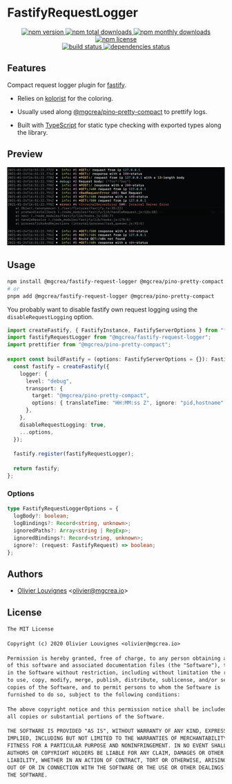 # FastifyRequestLogger

<!-- markdownlint-disable MD033 -->
<p align="center">
  <a href="https://www.npmjs.com/package/@mgcrea/fastify-request-logger">
    <img src="https://img.shields.io/npm/v/@mgcrea/fastify-request-logger.svg?style=for-the-badge" alt="npm version" />
  </a>
  <a href="https://www.npmjs.com/package/@mgcrea/fastify-request-logger">
    <img src="https://img.shields.io/npm/dt/@mgcrea/fastify-request-logger.svg?style=for-the-badge" alt="npm total downloads" />
  </a>
  <a href="https://www.npmjs.com/package/@mgcrea/fastify-request-logger">
    <img src="https://img.shields.io/npm/dm/@mgcrea/fastify-request-logger.svg?style=for-the-badge" alt="npm monthly downloads" />
  </a>
  <a href="https://www.npmjs.com/package/@mgcrea/fastify-request-logger">
    <img src="https://img.shields.io/npm/l/@mgcrea/fastify-request-logger.svg?style=for-the-badge" alt="npm license" />
  </a>
  <br />
  <a href="https://github.com/mgcrea/fastify-request-logger/actions/workflows/main.yml">
    <img src="https://img.shields.io/github/actions/workflow/status/mgcrea/fastify-request-logger/main.yml?style=for-the-badge&branch=master" alt="build status" />
  </a>
  <a href="https://depfu.com/github/mgcrea/fastify-request-logger">
    <img src="https://img.shields.io/depfu/dependencies/github/mgcrea/fastify-request-logger?style=for-the-badge" alt="dependencies status" />
  </a>
</p>
<!-- markdownlint-enable MD037 -->

## Features

Compact request logger plugin for [fastify](https://github.com/fastify/fastify).

- Relies on [kolorist](https://github.com/marvinhagemeister/kolorist) for the coloring.

- Usually used along [@mgcrea/pino-pretty-compact](https://github.com/mgcrea/pino-pretty-compact) to prettify logs.

- Built with [TypeScript](https://www.typescriptlang.org/) for static type checking with exported types along the
  library.

## Preview

<p align="left">
  <img src="https://raw.githubusercontent.com/mgcrea/fastify-request-logger/master/docs/preview.png" alt="Preview" />
</p>

## Usage

```bash
npm install @mgcrea/fastify-request-logger @mgcrea/pino-pretty-compact --save
# or
pnpm add @mgcrea/fastify-request-logger @mgcrea/pino-pretty-compact
```

You probably want to disable fastify own request logging using the `disableRequestLogging` option.

```ts
import createFastify, { FastifyInstance, FastifyServerOptions } from "fastify";
import fastifyRequestLogger from "@mgcrea/fastify-request-logger";
import prettifier from "@mgcrea/pino-pretty-compact";

export const buildFastify = (options: FastifyServerOptions = {}): FastifyInstance => {
  const fastify = createFastify({
    logger: {
      level: "debug",
      transport: {
        target: "@mgcrea/pino-pretty-compact",
        options: { translateTime: "HH:MM:ss Z", ignore: "pid,hostname" },
      },
    },
    disableRequestLogging: true,
    ...options,
  });

  fastify.register(fastifyRequestLogger);

  return fastify;
};
```

### Options

```ts
type FastifyRequestLoggerOptions = {
  logBody?: boolean;
  logBindings?: Record<string, unknown>;
  ignoredPaths?: Array<string | RegExp>;
  ignoredBindings?: Record<string, unknown>;
  ignore?: (request: FastifyRequest) => boolean;
};
```

## Authors

- [Olivier Louvignes](https://github.com/mgcrea) <<olivier@mgcrea.io>>

## License

```txt
The MIT License

Copyright (c) 2020 Olivier Louvignes <olivier@mgcrea.io>

Permission is hereby granted, free of charge, to any person obtaining a copy
of this software and associated documentation files (the "Software"), to deal
in the Software without restriction, including without limitation the rights
to use, copy, modify, merge, publish, distribute, sublicense, and/or sell
copies of the Software, and to permit persons to whom the Software is
furnished to do so, subject to the following conditions:

The above copyright notice and this permission notice shall be included in
all copies or substantial portions of the Software.

THE SOFTWARE IS PROVIDED "AS IS", WITHOUT WARRANTY OF ANY KIND, EXPRESS OR
IMPLIED, INCLUDING BUT NOT LIMITED TO THE WARRANTIES OF MERCHANTABILITY,
FITNESS FOR A PARTICULAR PURPOSE AND NONINFRINGEMENT. IN NO EVENT SHALL THE
AUTHORS OR COPYRIGHT HOLDERS BE LIABLE FOR ANY CLAIM, DAMAGES OR OTHER
LIABILITY, WHETHER IN AN ACTION OF CONTRACT, TORT OR OTHERWISE, ARISING FROM,
OUT OF OR IN CONNECTION WITH THE SOFTWARE OR THE USE OR OTHER DEALINGS IN
THE SOFTWARE.
```
